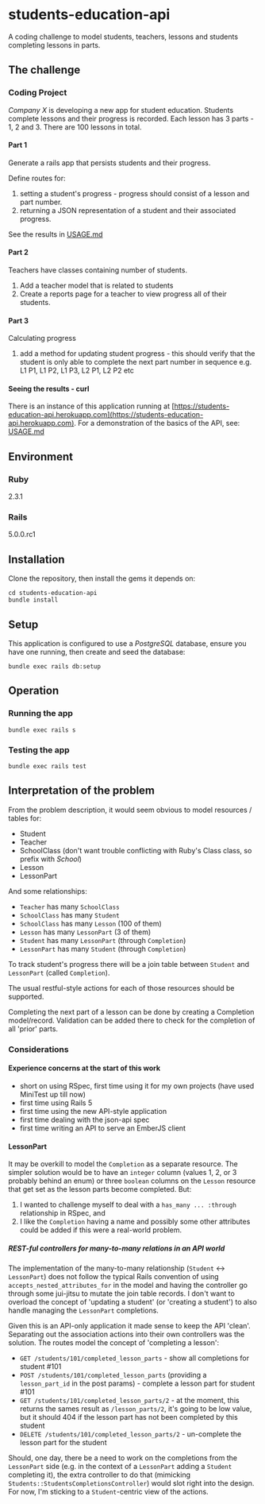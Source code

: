 # students-education-api

A coding challenge to model students, teachers, lessons and students completing lessons in parts.

## The challenge

### Coding Project

_Company X_ is developing a new app for student education. Students complete lessons and their progress is recorded.
Each lesson has 3 parts - 1, 2 and 3. There are 100 lessons in total.

#### Part 1

Generate a rails app that persists students and their progress.

Define routes for:

1.  setting a student's progress - progress should consist of a lesson and part number.
2.  returning a JSON representation of a student and their associated progress.

See the results in [USAGE.md](USAGE.md#part-1)

#### Part 2

Teachers have classes containing number of students.

1.  Add a teacher model that is related to students
2.  Create a reports page for a teacher to view progress all of their students.

#### Part 3

Calculating progress

1. add a method for updating student progress - this should verify that the student is only able to complete the next
   part number in sequence e.g.
   L1 P1, L1 P2, L1 P3, L2 P1, L2 P2 etc

#### Seeing the results - curl

There is an instance of this application running at
[https://students-education-api.herokuapp.com](https://students-education-api.herokuapp.com).
For a demonstration of the basics of the API, see: [USAGE.md](USAGE.md)

## Environment

### Ruby

2.3.1

### Rails

5.0.0.rc1

## Installation

Clone the repository, then install the gems it depends on:

    cd students-education-api
    bundle install

## Setup

This application is configured to use a _PostgreSQL_ database, ensure you have one running, then create and seed the
database:

    bundle exec rails db:setup

## Operation

### Running the app

    bundle exec rails s

### Testing the app

    bundle exec rails test

## Interpretation of the problem

From the problem description, it would seem obvious to model resources / tables for:
* Student
* Teacher
* SchoolClass (don't want trouble conflicting with Ruby's Class class, so prefix with _School_)
* Lesson
* LessonPart

And some relationships:
* `Teacher` has many `SchoolClass`
* `SchoolClass` has many `Student`
* `SchoolClass` has many `Lesson` (100 of them)
* `Lesson` has many `LessonPart` (3 of them)
* `Student` has many `LessonPart` (through `Completion`)
* `LessonPart` has many `Student` (through `Completion`)

To track student's progress there will be a join table between `Student` and `LessonPart` (called
`Completion`).

The usual restful-style actions for each of those resources should be supported.

Completing the next part of a lesson can be done by creating a Completion model/record. Validation can be
added there to check for the completion of all 'prior' parts.

### Considerations

#### Experience concerns at the start of this work

* short on using RSpec, first time using it for my own projects (have used MiniTest up till now)
* first time using Rails 5
* first time using the new API-style application
* first time dealing with the json-api spec
* first time writing an API to serve an EmberJS client

#### LessonPart

It may be overkill to model the `Completion` as a separate resource. The simpler solution would be to have an `integer`
column (values 1, 2, or 3 probably behind an enum) or three `boolean` columns on the `Lesson` resource that get set
as the lesson parts become completed. But:

1. I wanted to challenge myself to deal with a `has_many ... :through` relationship in RSpec, and
2. I like the `Completion` having a name and possibly some other attributes could be added if this were a real-world
   problem.

##### REST-ful controllers for many-to-many relations in an API world

The implementation of the many-to-many relationship (`Student` <-> `LessonPart`) does not follow the typical Rails
convention of using `accepts_nested_attributes_for` in the model and having the controller go through some jui-jitsu
to mutate the join table records. I don't want to overload the concept of 'updating a student' (or 'creating a
student') to also handle managing the `LessonPart` completions.

Given this is an API-only application it made sense to keep the API 'clean'. Separating out the association actions
into their own controllers was the solution. The routes model the concept of 'completing a lesson':

* `GET /students/101/completed_lesson_parts` - show all completions for student #101
* `POST /students/101/completed_lesson_parts` (providing a `lesson_part_id` in the post params) - complete a lesson
  part for student #101
* `GET /students/101/completed_lesson_parts/2` - at the moment, this returns the sames result as `/lesson_parts/2`,
  it's going to be low value, but it should 404 if the lesson part has not been completed by this student
* `DELETE /students/101/completed_lesson_parts/2` - un-complete the lesson part for the student

Should, one day, there be a need to work on the completions from the `LessonPart` side (e.g. in the context of a
`LessonPart` adding a `Student` completing it), the extra controller to do that (mimicking
`Students::StudentsCompletionsController`) would slot right into the design. For now, I'm sticking to a
`Student`-centric view of the actions.
